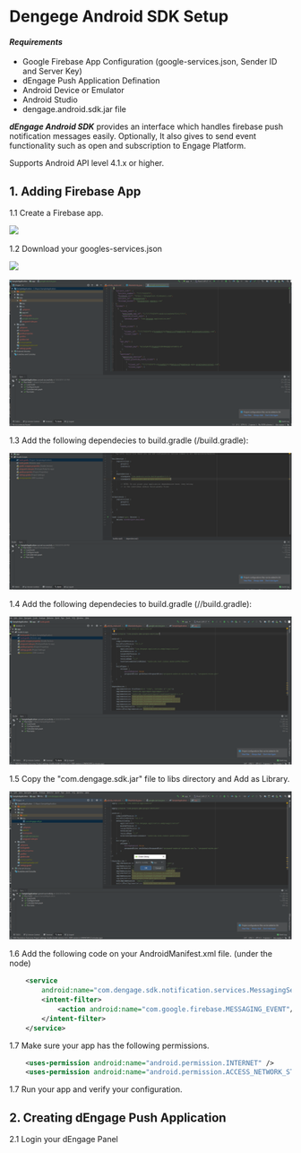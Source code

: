 # Dengege Android SDK Setup

#### *Requirements*

* Google Firebase App Configuration (google-services.json, Sender ID and Server Key)
* dEngage Push Application Defination
* Android Device or Emulator
* Android Studio
* dengage.android.sdk.jar file

***dEngage Android SDK*** provides an interface which handles firebase push notification messages easily. Optionally, It also gives to send event functionality such as open and subscription to Engage Platform.

Supports Android API level 4.1.x or higher.

## 1. Adding Firebase App

1.1 Create a Firebase app.

![](./images/step1.png)

1.2 Download your googles-services.json

![](./images/step1.2.a.png)

![](./images/step1.2.b.png)

1.3 Add the following dependecies to build.gradle  (<project>/build.gradle):

![](./images/step1.3.png)

1.4 Add the following dependecies to build.gradle  (<project>/<application>/build.gradle):

![](./images/step1.4.png)

1.5 Copy the "com.dengage.sdk.jar" file to libs directory and Add as Library.

![](./images/step1.5.png) 

1.6 Add the following code on your AndroidManifest.xml file. (under the <application> node)

```xml
    <service
        android:name="com.dengage.sdk.notification.services.MessagingService">
        <intent-filter>
            <action android:name="com.google.firebase.MESSAGING_EVENT"/>
        </intent-filter>
    </service>
```

1.7 Make sure your app has the following permissions.

```xml
    <uses-permission android:name="android.permission.INTERNET" />
    <uses-permission android:name="android.permission.ACCESS_NETWORK_STATE" />
```

1.7 Run your app and verify your configuration.


## 2. Creating dEngage Push Application

2.1 Login your dEngage Panel 

